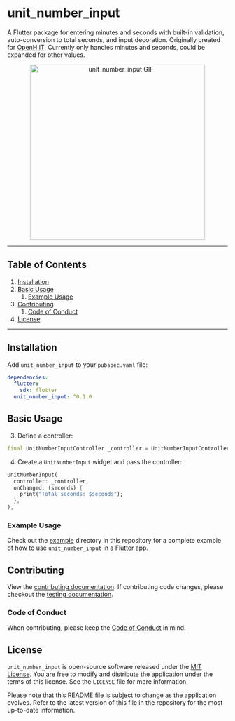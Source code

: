 # unit_number_input

A Flutter package for entering minutes and seconds with built-in validation, auto-conversion to total seconds, and input decoration. Originally created for [OpenHIIT](https://github.com/a-mabe/OpenHIIT). Currently only handles minutes and seconds, could be expanded for other values.

<div align="center">
  <img src="https://github.com/user-attachments/assets/92326bcd-de2b-4a4b-b7fe-13cd4b7bdde2" alt="unit_number_input GIF" width="400"/>
</div>

---
## Table of Contents

1. [Installation](#installation)
1. [Basic Usage](#basic-usage)
    1. [Example Usage](#example-usage)
1. [Contributing](#Contributing)
    1. [Code of Conduct](#Code-of-Conduct)
1. [License](#license)

---

## Installation

Add `unit_number_input` to your `pubspec.yaml` file:

```yaml
dependencies:
  flutter:
    sdk: flutter
  unit_number_input: ^0.1.0
```

## Basic Usage

3. Define a controller:

```dart
final UnitNumberInputController _controller = UnitNumberInputController();
```

4. Create a `UnitNumberInput` widget and pass the controller:

```dart
UnitNumberInput(
  controller: _controller,
  onChanged: (seconds) {
    print("Total seconds: $seconds");
  },
),
```

### Example Usage

Check out the [example](example) directory in this repository for a complete example of how to use `unit_number_input` in a Flutter app.

## Contributing

View the [contributing documentation](./CONTRIBUTING.md). If contributing code changes, please checkout the [testing documentation](./docs/testing.md).

### Code of Conduct

When contributing, please keep the [Code of Conduct](./CODE_OF_CONDUCT.md) in mind.

## License

`unit_number_input` is open-source software released under the [MIT License](https://opensource.org/licenses/MIT). You are free to modify and distribute the application under the terms of this license. See the `LICENSE` file for more information.

Please note that this README file is subject to change as the application evolves. Refer to the latest version of this file in the repository for the most up-to-date information.
